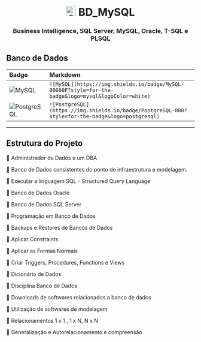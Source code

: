 <h1 align="center">
<code><img title="SQL" width="26px" src="https://www.vectorlogo.zone/logos/mysql/mysql-icon.svg"/></code>
BD_MySQL</h1>
<div align="center">
<h3> Business Intelligence, SQL Server, MySQL, Oracle, T-SQL e PLSQL</h3>
</div>



## Banco de Dados
<table>
  <thead>
    <tr align="left">
      <th>Badge</th>
      <th>Markdown</th>
    </tr>
  </thead>
  <tbody align="left">
    <tr>
      <td>
        <img align="center" alt="MySQL" src="https://img.shields.io/badge/MySQL-00000F?style=for-the-badge&logo=mysql&logoColor=white">
      </td>
      <td>
        <code>![MySQL](https://img.shields.io/badge/MySQL-00000F?style=for-the-badge&logo=mysql&logoColor=white)</code>
      </td>
    </tr>
     <tr>
      <td>
        <img align="center" alt="PostgreSQL" src="https://img.shields.io/badge/PostgreSQL-000?style=for-the-badge&logo=postgresql">
      </td>
      <td>
        <code>![PostgreSQL](https://img.shields.io/badge/PostgreSQL-000?style=for-the-badge&logo=postgresql)</code>
      </td>
    </tr>
    </tr>
  </tbody>
  <tfoot></tfoot>
</table>

<hr>


## Estrutura do Projeto
🔵 Administrador de Dados e um DBA

🔵 Banco de Dados consistentes do ponto de infraestrutura e modelagem.

🔵 Executar a linguagem SQL - Structured Query Language

🔵 Banco de Dados Oracle

🔵 Banco de Dados SQL Server

🔵 Programação em Banco de Dados

🔵 Backups e Restores de Bancos de Dados

🔵 Aplicar Constraints

🔵 Aplicar as Formas Normais

🔵 Criar Triggers, Procedures, Functions e Views

🔵 Dicionário de Dados

🔵 Disciplina Banco de Dados

🔵 Downloads de softwares relacionados a banco de dados

🔵 Utilização de softwares de modelagem

🔵 Relacionamentos 1 x 1 , 1 x N, N x N

🔵 Generalização e Autorelacionamento e compreensão



